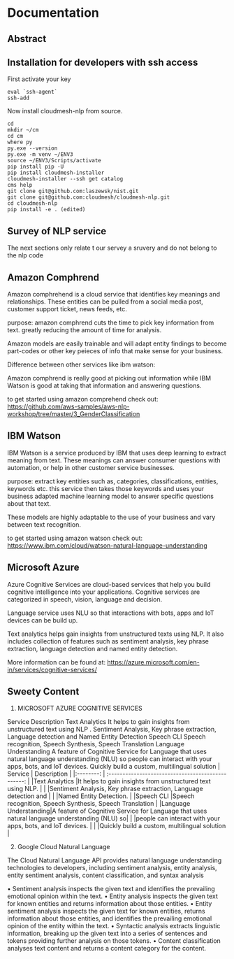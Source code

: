 # Documentation

## Abstract


## Installation for developers with ssh access

First activate your key

```
eval `ssh-agent`
ssh-add
```

Now install cloudmesh-nlp from source.

``` 
cd
mkdir ~/cm
cd cm
where py
py.exe --version
py.exe -m venv ~/ENV3
source ~/ENV3/Scripts/activate
pip install pip -U
pip install cloudmesh-installer
cloudmesh-installer --ssh get catalog
cms help
git clone git@github.com:laszewsk/nist.git
git clone git@github.com:cloudmesh/cloudmesh-nlp.git
cd cloudmesh-nlp
pip install -e . (edited) 
```

## Survey of NLP service

The next sections only relate t our servey a sruvery and do not belong to the nlp code

## Amazon Comphrend

Amazon comphrehend is a cloud service that identifies key meanings and relationships. These entities can be pulled from
a social media post, customer support ticket, news feeds, etc.

purpose: amazon comphrend cuts the time to pick key information from text. greatly reducing the amount of time for
analysis.

Amazon models are easily trainable and will adapt entity findings to become part-codes or other key peieces of info 
that make sense for your business.

Difference between other services like ibm watson:

Amazon comphrend is really good at picking out information while IBM Watson is good at taking that information and 
answering questions.

to get started using amazon comprehend check out:
<https://github.com/aws-samples/aws-nlp-workshop/tree/master/3_GenderClassification>


## IBM Watson

IBM Watson is a service produced by IBM that uses deep learning to extract meaning from text. These meanings can answer 
consumer questions with automation, or help in other customer service businesses.

purpose: extract key entities such as, categories, classifications, entities, keywords etc. this service then takes 
those keywords and uses your business adapted machine learning model to answer specific questions about that text.

These models are highly adaptable to the use of your business and vary between text recognition.

to get started using amazon watson check out: <https://www.ibm.com/cloud/watson-natural-language-understanding>

## Microsoft Azure

Azure Cognitive Services are cloud-based services that help you build cognitive intelligence into your applications. 
Cognitive services are categorized in speech, vision, language and decision.

Language service uses NLU so that interactions with bots, apps and IoT devices can be build up.

Text analytics helps gain insights from unstructured texts using NLP. It also includes collection of features such as 
sentiment analysis, key phrase extraction, language detection and named entity detection.

More information can be found at: <https://azure.microsoft.com/en-in/services/cognitive-services/>

## Sweety Content

1.	MICROSOFT AZURE COGNITIVE SERVICES

Service	                           Description
Text Analytics It helps to gain insights from unstructured text using NLP . 
Sentiment Analysis, Key phrase extraction, Language detection and Named Entity Detection
Speech CLI 	Speech recognition, Speech Synthesis, Speech Translation
Language Understanding	A feature of Cognitive Service for Language that uses natural language understanding (NLU) so 
people can interact with your apps, bots, and IoT devices.
Quickly build a custom, multilingual solution
 | Service              |                     Description                                                             |
 |:--------:            | :------------------------------------------------:                                          |
 |Text Analytics        |It helps to gain insights from unstructured text using NLP.                                  |
 |                      |Sentiment Analysis, Key phrase extraction, Language detection and                            |
 |                      |Named Entity Detection.                                                                      |
 |Speech CLI            |Speech recognition, Speech Synthesis, Speech Translation                                     |
 |Language Understanding|A feature of Cognitive Service for Language that uses natural language understanding (NLU) so| 
 |                      |people can interact with your apps, bots, and IoT devices.                                   |
 |                      |Quickly build a custom, multilingual solution                                                |

2.	Google Cloud Natural Language

The Cloud Natural Language API provides natural language understanding technologies to developers, including sentiment 
analysis, entity analysis, entity sentiment analysis, content classification, and syntax analysis

•	Sentiment analysis inspects the given text and identifies the prevailing emotional opinion within the text.
•	Entity analysis inspects the given text for known entities and returns information about those entities. 
•	Entity sentiment analysis inspects the given text for known entities, returns information about those entities, 
    and identifies the prevailing emotional opinion of the entity within the text.
•	Syntactic analysis extracts linguistic information, breaking up the given text into a series of sentences and tokens
    providing further analysis on those tokens.
•	Content classification analyses text content and returns a content category for the content.

  


